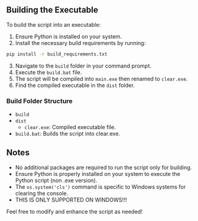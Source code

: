 ## Building the Executable

To build the script into an executable:

1. Ensure Python is installed on your system.
2. Install the necessary build requirements by running:
```bash
pip install -r build_requirements.txt
```
3. Navigate to the `build` folder in your command prompt.
4. Execute the `build.bat` file.
5. The script will be compiled into `main.exe` then renamed to `clear.exe`.
6. Find the compiled executable in the `dist` folder.

### Build Folder Structure
- `build`
- `dist`
    - `clear.exe`: Compiled executable file.
- `build.bat`: Builds the script into clear.exe.

## Notes
- No additional packages are required to run the script only for building.
- Ensure Python is properly installed on your system to execute the Python script (non .exe version).
- The `os.system('cls')` command is specific to Windows systems for clearing the console.
- THIS IS ONLY SUPPORTED ON WINDOWS!!!

Feel free to modify and enhance the script as needed!